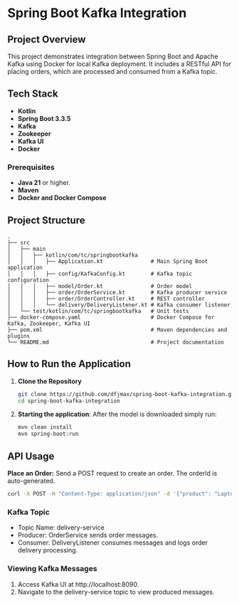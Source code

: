 # Spring Boot Kafka Integration

## Project Overview
This project demonstrates integration between Spring Boot and Apache Kafka using Docker for local Kafka deployment. 
It includes a RESTful API for placing orders, which are processed and consumed from a Kafka topic.

## Tech Stack
- **Kotlin**
- **Spring Boot 3.3.5**
- **Kafka**
- **Zookeeper**
- **Kafka UI**
- **Docker**

### Prerequisites
- **Java 21** or higher.
- **Maven**
- **Docker and Docker Compose**

## Project Structure
```plaintext
.
├── src
│   ├── main
│   │   ├── kotlin/com/tc/springbootkafka
│   │   │   ├── Application.kt               # Main Spring Boot application
│   │   │   ├── config/KafkaConfig.kt        # Kafka topic configuration
│   │   │   ├── model/Order.kt               # Order model
│   │   │   ├── order/OrderService.kt        # Kafka producer service
│   │   │   ├── order/OrderController.kt     # REST controller
│   │   │   └── delivery/DeliveryListener.kt # Kafka consumer listener
│   └── test/kotlin/com/tc/springbootkafka   # Unit tests
├── docker-compose.yaml                      # Docker Compose for Kafka, Zookeeper, Kafka UI
├── pom.xml                                  # Maven dependencies and plugins
└── README.md                                # Project documentation
```

## How to Run the Application

1. **Clone the Repository**
    ```bash
    git clone https://github.com/dfjmax/spring-boot-kafka-integration.git
    cd spring-boot-kafka-integration
    ```
2. **Starting the application**: After the model is downloaded simply run:
    ```bash
    mvn clean install
    mvn spring-boot:run
    ```

## API Usage
**Place an Order:** Send a POST request to create an order. The orderId is auto-generated.
   ```bash
   curl -X POST -H "Content-Type: application/json" -d '{"product": "Laptop", "deliveryAddress": "123 Main St"}' http://localhost:8080/api/orders
   ```

### Kafka Topic
* Topic Name: delivery-service
* Producer: OrderService sends order messages.
* Consumer: DeliveryListener consumes messages and logs order delivery processing.

### Viewing Kafka Messages
1.	Access Kafka UI at http://localhost:8090.
2.	Navigate to the delivery-service topic to view produced messages.